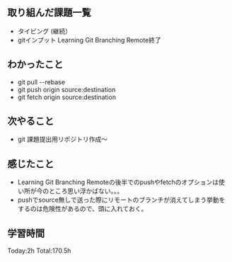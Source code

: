 ## 取り組んだ課題一覧
- タイピング (継続）
- gitインプット Learning Git Branching Remote終了

## わかったこと
- git pull --rebase
- git push origin source:destination
- git fetch origin source:destination

## 次やること
- git 課題提出用リポジトリ作成～
  
## 感じたこと
- Learning Git Branching Remoteの後半でのpushやfetchのオプションは使い所が今のところ思い浮かばない。。。
- pushでsource無しで送った際にリモートのブランチが消えてしまう挙動をするのは危険性があるので、頭に入れておく。

## 学習時間
Today:2h
Total:170.5h
